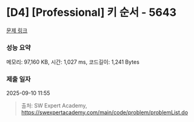 # [D4] [Professional] 키 순서 - 5643 

[문제 링크](https://swexpertacademy.com/main/code/problem/problemDetail.do?contestProbId=AWXQsLWKd5cDFAUo) 

### 성능 요약

메모리: 97,160 KB, 시간: 1,027 ms, 코드길이: 1,241 Bytes

### 제출 일자

2025-09-10 11:55



> 출처: SW Expert Academy, https://swexpertacademy.com/main/code/problem/problemList.do